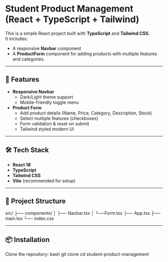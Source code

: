 # Student Product Management (React + TypeScript + Tailwind)

This is a simple React project built with **TypeScript** and **Tailwind CSS**.  
It includes:
- A responsive **Navbar** component
- A **ProductForm** component for adding products with multiple features and categories.

---

## 🚀 Features
- **Responsive Navbar**
  - Dark/Light theme support
  - Mobile-friendly toggle menu
- **Product Form**
  - Add product details (Name, Price, Category, Description, Stock)
  - Select multiple features (checkboxes)
  - Form validation & reset on submit
  - Tailwind styled modern UI

---

## 🛠️ Tech Stack
- **React 18**
- **TypeScript**
- **Tailwind CSS**
- **Vite** (recommended for setup)

---

## 📂 Project Structure
  src/
├── components/
│ ├── Navbar.tsx
│ └──Form.tsx
├── App.tsx
├── main.tsx
└── index.css


---

## 📦 Installation

Clone the repository:
bash
git clone 
cd student-product-management
